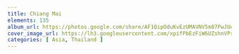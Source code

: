 ```yaml
---
title: Chiang Mai
elements: 135
album_url: https://photos.google.com/share/AF1QipOduKvEzUMAVNV5m87PwJUokWWm8ObgpJa8HWOM65a8kCWhdUDlo1NTxtobBHrb5w?key=dTdzM080Y3I5blhCTXE0QlkzU2d4eFkxZkN5UXRR
cover_image_url: https://lh3.googleusercontent.com/xpifPbEzFiW6UZshnVPrpV_E0ABD2RHYZ8xXDwifXbJDS-mv6d76tA5Ge2x-9o1ODp3PMCgZMEzxB85MVg2Z2V_rkV_Z3AvnSEebBm1Oa7_D2BM6sjx5xQ15iLyTRHcGDf9WL8ikwqcjI4iq0eQsUHQM9EIMDE8jOaZ5Q8ucUJHrSzYNc9RlI7xwmRB7AlKK12elXLp5kczrKdqV8ZGJHQ7G8FN93Lvl00LbeRZA-XL-JNKVQOzkNk7vheex8aGsl_nPmmKAe50wBSXuaxxiqTpIuVncyP-iAl8wn11CPuoNQR2PhqU0CG_-OfksGjOjkw_Jx0zs-gaiqFk0SX9692GM0EeKuOL3wxHTUAMcotfzeD4CUb5Q5j7ai5-LD-mxy-fmnV2viL39fj5aXP-uKUDPcQm2FwR0T-l4hdjwJb-2H9f1cr6fH3QyXpwxLJVIFCk7BdYudMTOmMai1Ckwg56KLQfLjfSp1s3pSfkgD1i8UqNTt-z7yZ3j7hWPb-WmM6rwdnHuo6t-lCLMO6ck5uSbLB2mjw8699WSIKc-FUxjz07f1HkyJrDK60AyI6g4MpcsTG8d9pTsSUF_BBxs6uIsTQBB5jOG39e4Oz9o9Xv8UM0AJTGyC_PmDr11iAO3Brfx8XPz9QbRqAomdS9z3aSLoj6xP2x6EvAv--zOwUStfYFTMTPYqYk=s195-p-k-no
categories: [ Asia, Thailand ]
---
```

